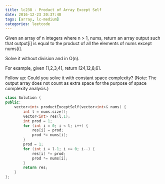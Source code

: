 ```yaml
---
title: lc238 - Product of Array Except Self
date: 2016-12-23 20:37:48
tags: [array, lc-medium]
categories: leetcode
---
```

Given an array of n integers where n > 1, nums, return an array output such that output[i] is equal to the product of all the elements of nums except nums[i].

Solve it without division and in O(n).

For example, given [1,2,3,4], return [24,12,8,6].

Follow up:
Could you solve it with constant space complexity? (Note: The output array does not count as extra space for the purpose of space complexity analysis.)

```c++
class Solution {
public:
    vector<int> productExceptSelf(vector<int>& nums) {
        int l = nums.size();
        vector<int> res(l,1);
        int prod = 1;
        for (int i = 0; i < l; i++) {
            res[i] = prod;
            prod *= nums[i];
        }
        prod = 1;
        for (int i = l-1; i >= 0; i--) {
            res[i] *= prod;
            prod *= nums[i];
        }
        return res;
    }
};
```